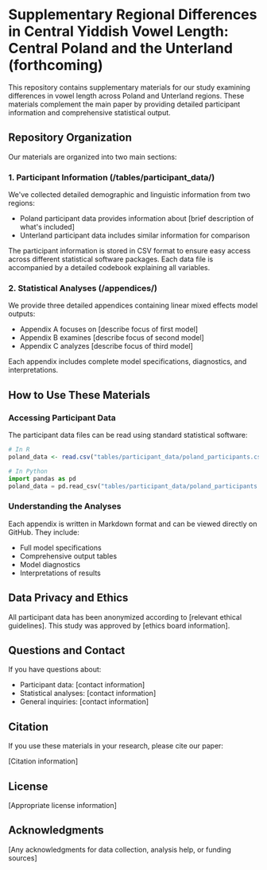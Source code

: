 # Supplementary Regional Differences in Central Yiddish Vowel Length: Central Poland and the Unterland (forthcoming)

This repository contains supplementary materials for our study examining differences in vowel length across Poland and Unterland regions. These materials complement the main paper by providing detailed participant information and comprehensive statistical output.

## Repository Organization

Our materials are organized into two main sections:

### 1. Participant Information (/tables/participant_data/)
We've collected detailed demographic and linguistic information from two regions:
- Poland participant data provides information about [brief description of what's included]
- Unterland participant data includes similar information for comparison

The participant information is stored in CSV format to ensure easy access across different statistical software packages. Each data file is accompanied by a detailed codebook explaining all variables.

### 2. Statistical Analyses (/appendices/)
We provide three detailed appendices containing linear mixed effects model outputs:
- Appendix A focuses on [describe focus of first model]
- Appendix B examines [describe focus of second model]
- Appendix C analyzes [describe focus of third model]

Each appendix includes complete model specifications, diagnostics, and interpretations.

## How to Use These Materials

### Accessing Participant Data
The participant data files can be read using standard statistical software:

```R
# In R
poland_data <- read.csv("tables/participant_data/poland_participants.csv")
```

```python
# In Python
import pandas as pd
poland_data = pd.read_csv("tables/participant_data/poland_participants.csv")
```

### Understanding the Analyses
Each appendix is written in Markdown format and can be viewed directly on GitHub. They include:
- Full model specifications
- Comprehensive output tables
- Model diagnostics
- Interpretations of results

## Data Privacy and Ethics
All participant data has been anonymized according to [relevant ethical guidelines]. This study was approved by [ethics board information].

## Questions and Contact
If you have questions about:
- Participant data: [contact information]
- Statistical analyses: [contact information]
- General inquiries: [contact information]

## Citation
If you use these materials in your research, please cite our paper:

[Citation information]

## License
[Appropriate license information]

## Acknowledgments
[Any acknowledgments for data collection, analysis help, or funding sources]